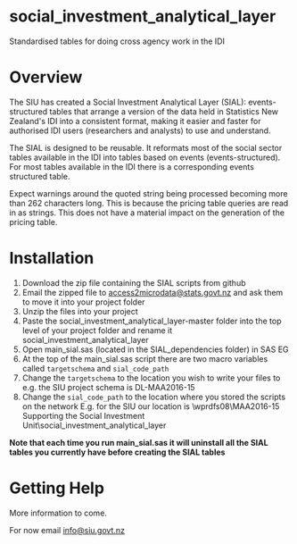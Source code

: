 # social_investment_analytical_layer
Standardised tables for doing cross agency work in the IDI

# Overview

The SIU has created a Social Investment Analytical Layer (SIAL): events-structured tables that arrange a version of the data held in Statistics New Zealand's IDI into a consistent format, making it easier and faster for authorised IDI users (researchers and analysts) to use and understand.

The SIAL is designed to be reusable. It reformats most of the social sector tables available in the IDI into tables based on events (events-structured). For most tables available in the IDI there is a corresponding events structured table.

Expect warnings around the quoted string being processed becoming more than 262 characters long. This is because the pricing table queries are read in as strings. This does not have a material impact on the generation of the pricing table.


# Installation
1. Download the zip file containing the SIAL scripts from github
2. Email the zipped file to access2microdata@stats.govt.nz and ask them to move it into your project folder
3. Unzip the files into your project
4. Paste the social_investment_analytical_layer-master folder into the top level of your project folder and rename it social_investment_analytical_layer
5. Open  main_sial.sas (located in the SIAL_dependencies folder) in SAS EG
6. At the top of the main_sial.sas script there are two macro variables called `targetschema` and `sial_code_path`
7. Change the `targetschema` to the location you wish to write your files to e.g. the SIU project schema is DL-MAA2016-15
8. Change the `sial_code_path` to the location where you stored the scripts on the network E.g. for the SIU our location is \\wprdfs08\MAA2016-15 Supporting the Social Investment Unit\social_investment_analytical_layer

**Note that each time you run main_sial.sas it will uninstall all the SIAL tables you currently have before creating the SIAL tables**

# Getting Help
More information to come.

For now email info@siu.govt.nz


